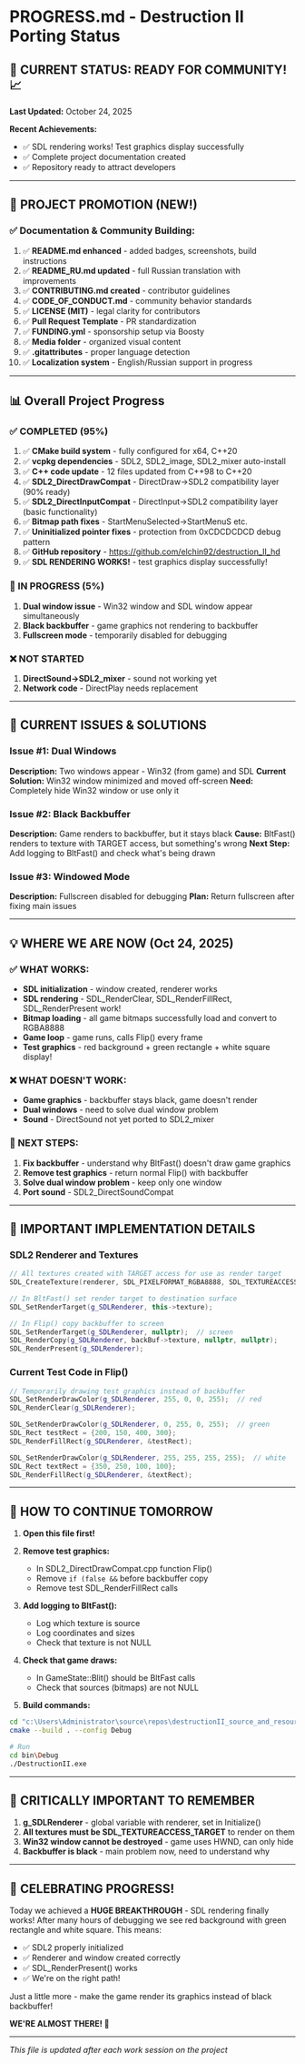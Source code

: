 # PROGRESS.md - Destruction II Porting Status

## 🎯 CURRENT STATUS: READY FOR COMMUNITY! 📈

**Last Updated:** October 24, 2025

**Recent Achievements:**
- ✅ SDL rendering works! Test graphics display successfully
- ✅ Complete project documentation created
- ✅ Repository ready to attract developers

---

## 🚀 PROJECT PROMOTION (NEW!)

### ✅ Documentation & Community Building:
1. ✅ **README.md enhanced** - added badges, screenshots, build instructions
2. ✅ **README_RU.md updated** - full Russian translation with improvements
3. ✅ **CONTRIBUTING.md created** - contributor guidelines
4. ✅ **CODE_OF_CONDUCT.md** - community behavior standards
5. ✅ **LICENSE (MIT)** - legal clarity for contributors
6. ✅ **Pull Request Template** - PR standardization
7. ✅ **FUNDING.yml** - sponsorship setup via Boosty
8. ✅ **Media folder** - organized visual content
9. ✅ **.gitattributes** - proper language detection
10. ✅ **Localization system** - English/Russian support in progress

---

## 📊 Overall Project Progress

### ✅ COMPLETED (95%)
1. ✅ **CMake build system** - fully configured for x64, C++20
2. ✅ **vcpkg dependencies** - SDL2, SDL2_image, SDL2_mixer auto-install
3. ✅ **C++ code update** - 12 files updated from C++98 to C++20
4. ✅ **SDL2_DirectDrawCompat** - DirectDraw→SDL2 compatibility layer (90% ready)
5. ✅ **SDL2_DirectInputCompat** - DirectInput→SDL2 compatibility layer (basic functionality)
6. ✅ **Bitmap path fixes** - StartMenuSelected→StartMenuS etc.
7. ✅ **Uninitialized pointer fixes** - protection from 0xCDCDCDCD debug pattern
8. ✅ **GitHub repository** - https://github.com/elchin92/destruction_II_hd
9. ✅ **SDL RENDERING WORKS!** - test graphics display successfully!

### 🔄 IN PROGRESS (5%)
1. **Dual window issue** - Win32 window and SDL window appear simultaneously
2. **Black backbuffer** - game graphics not rendering to backbuffer
3. **Fullscreen mode** - temporarily disabled for debugging

### ❌ NOT STARTED
1. **DirectSound→SDL2_mixer** - sound not working yet
2. **Network code** - DirectPlay needs replacement

---

## 🐛 CURRENT ISSUES & SOLUTIONS

### Issue #1: Dual Windows
**Description:** Two windows appear - Win32 (from game) and SDL
**Current Solution:** Win32 window minimized and moved off-screen
**Need:** Completely hide Win32 window or use only it

### Issue #2: Black Backbuffer
**Description:** Game renders to backbuffer, but it stays black
**Cause:** BltFast() renders to texture with TARGET access, but something's wrong
**Next Step:** Add logging to BltFast() and check what's being drawn

### Issue #3: Windowed Mode
**Description:** Fullscreen disabled for debugging
**Plan:** Return fullscreen after fixing main issues

---

## 💡 WHERE WE ARE NOW (Oct 24, 2025)

### ✅ WHAT WORKS:
- **SDL initialization** - window created, renderer works
- **SDL rendering** - SDL_RenderClear, SDL_RenderFillRect, SDL_RenderPresent work!
- **Bitmap loading** - all game bitmaps successfully load and convert to RGBA8888
- **Game loop** - game runs, calls Flip() every frame
- **Test graphics** - red background + green rectangle + white square display!

### ❌ WHAT DOESN'T WORK:
- **Game graphics** - backbuffer stays black, game doesn't render
- **Dual windows** - need to solve dual window problem
- **Sound** - DirectSound not yet ported to SDL2_mixer

### 🎯 NEXT STEPS:
1. **Fix backbuffer** - understand why BltFast() doesn't draw game graphics
2. **Remove test graphics** - return normal Flip() with backbuffer
3. **Solve dual window problem** - keep only one window
4. **Port sound** - SDL2_DirectSoundCompat

---

## 📝 IMPORTANT IMPLEMENTATION DETAILS

### SDL2 Renderer and Textures
```cpp
// All textures created with TARGET access for use as render target
SDL_CreateTexture(renderer, SDL_PIXELFORMAT_RGBA8888, SDL_TEXTUREACCESS_TARGET, w, h);

// In BltFast() set render target to destination surface
SDL_SetRenderTarget(g_SDLRenderer, this->texture);

// In Flip() copy backbuffer to screen
SDL_SetRenderTarget(g_SDLRenderer, nullptr);  // screen
SDL_RenderCopy(g_SDLRenderer, backBuf->texture, nullptr, nullptr);
SDL_RenderPresent(g_SDLRenderer);
```

### Current Test Code in Flip()
```cpp
// Temporarily drawing test graphics instead of backbuffer
SDL_SetRenderDrawColor(g_SDLRenderer, 255, 0, 0, 255);  // red
SDL_RenderClear(g_SDLRenderer);

SDL_SetRenderDrawColor(g_SDLRenderer, 0, 255, 0, 255);  // green
SDL_Rect testRect = {200, 150, 400, 300};
SDL_RenderFillRect(g_SDLRenderer, &testRect);

SDL_SetRenderDrawColor(g_SDLRenderer, 255, 255, 255, 255);  // white
SDL_Rect textRect = {350, 250, 100, 100};
SDL_RenderFillRect(g_SDLRenderer, &textRect);
```

---

## 🚀 HOW TO CONTINUE TOMORROW

1. **Open this file first!**
2. **Remove test graphics:**
   - In SDL2_DirectDrawCompat.cpp function Flip()
   - Remove `if (false &&` before backbuffer copy
   - Remove test SDL_RenderFillRect calls

3. **Add logging to BltFast():**
   - Log which texture is source
   - Log coordinates and sizes
   - Check that texture is not NULL

4. **Check that game draws:**
   - In GameState::Blit() should be BltFast calls
   - Check that sources (bitmaps) are not NULL

5. **Build commands:**
```bash
cd "c:\Users\Administrator\source\repos\destructionII_source_and_resources_complete-1.00\build"
cmake --build . --config Debug

# Run
cd bin\Debug
./DestructionII.exe
```

---

## 📌 CRITICALLY IMPORTANT TO REMEMBER

1. **g_SDLRenderer** - global variable with renderer, set in Initialize()
2. **All textures must be SDL_TEXTUREACCESS_TARGET** to render on them
3. **Win32 window cannot be destroyed** - game uses HWND, can only hide
4. **Backbuffer is black** - main problem now, need to understand why

---

## 🎊 CELEBRATING PROGRESS!

Today we achieved a **HUGE BREAKTHROUGH** - SDL rendering finally works! After many hours of debugging we see red background with green rectangle and white square. This means:

- ✅ SDL2 properly initialized
- ✅ Renderer and window created correctly
- ✅ SDL_RenderPresent() works
- ✅ We're on the right path!

Just a little more - make the game render its graphics instead of black backbuffer!

**WE'RE ALMOST THERE! 💪**

---
*This file is updated after each work session on the project*